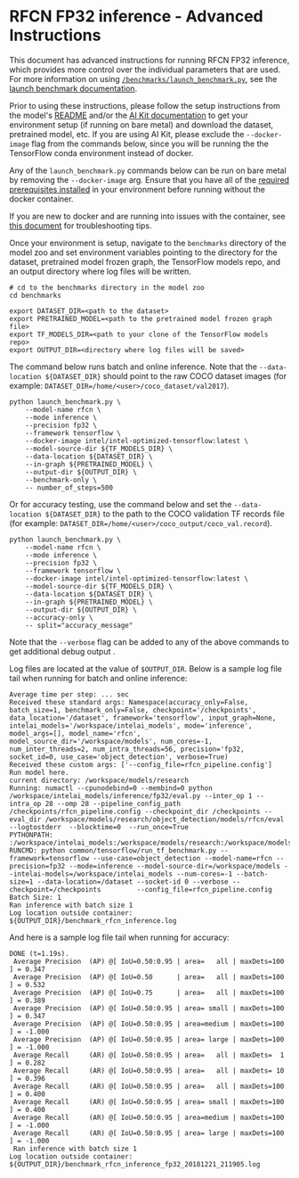 <!--- 0. Title -->
<!-- This document is auto-generated using markdown fragments and the model-builder -->
<!-- To make changes to this doc, please change the fragments instead of modifying this doc directly -->
# RFCN FP32 inference - Advanced Instructions

<!-- 10. Description -->
This document has advanced instructions for running RFCN FP32
inference, which provides more control over the individual parameters that
are used. For more information on using [`/benchmarks/launch_benchmark.py`](/benchmarks/launch_benchmark.py),
see the [launch benchmark documentation](/docs/general/tensorflow/LaunchBenchmark.md).

Prior to using these instructions, please follow the setup instructions from
the model's [README](README.md) and/or the
[AI Kit documentation](/docs/general/tensorflow/AIKit.md) to get your environment
setup (if running on bare metal) and download the dataset, pretrained model, etc.
If you are using AI Kit, please exclude the `--docker-image` flag from the
commands below, since you will be running the the TensorFlow conda environment
instead of docker.

<!-- 55. Docker arg -->
Any of the `launch_benchmark.py` commands below can be run on bare metal by
removing the `--docker-image` arg. Ensure that you have all of the
[required prerequisites installed](README.md#run-the-model) in your environment
before running without the docker container.

If you are new to docker and are running into issues with the container,
see [this document](/docs/general/docker.md) for troubleshooting tips.

<!-- 50. Launch benchmark instructions -->
Once your environment is setup, navigate to the `benchmarks` directory of
the model zoo and set environment variables pointing to the directory for the
dataset, pretrained model frozen graph, the TensorFlow models repo, and an output
directory where log files will be written.

```
# cd to the benchmarks directory in the model zoo
cd benchmarks

export DATASET_DIR=<path to the dataset>
export PRETRAINED_MODEL=<path to the pretrained model frozen graph file>
export TF_MODELS_DIR=<path to your clone of the TensorFlow models repo>
export OUTPUT_DIR=<directory where log files will be saved>
```

The command below runs batch and online inference. Note that the
`--data-location ${DATASET_DIR}` should point to the raw COCO dataset images
(for example: `DATASET_DIR=/home/<user>/coco_dataset/val2017`).
```
python launch_benchmark.py \
    --model-name rfcn \
    --mode inference \
    --precision fp32 \
    --framework tensorflow \
    --docker-image intel/intel-optimized-tensorflow:latest \
    --model-source-dir ${TF_MODELS_DIR} \
    --data-location ${DATASET_DIR} \
    --in-graph ${PRETRAINED_MODEL} \
    --output-dir ${OUTPUT_DIR} \
    --benchmark-only \
    -- number_of_steps=500
```

Or for accuracy testing, use the command below and set the `--data-location ${DATASET_DIR}`
to the path to the COCO validation TF records file (for example:
`DATASET_DIR=/home/<user>/coco_output/coco_val.record`).
```
python launch_benchmark.py \
    --model-name rfcn \
    --mode inference \
    --precision fp32 \
    --framework tensorflow \
    --docker-image intel/intel-optimized-tensorflow:latest \
    --model-source-dir ${TF_MODELS_DIR} \
    --data-location ${DATASET_DIR} \
    --in-graph ${PRETRAINED_MODEL} \
    --output-dir ${OUTPUT_DIR} \
    --accuracy-only \
    -- split="accuracy_message"
```

Note that the `--verbose` flag can be added to any of the above commands
to get additional debug output .

Log files are located at the value of `$OUTPUT_DIR`. Below is a sample log
file tail when running for batch and online inference:
```
Average time per step: ... sec
Received these standard args: Namespace(accuracy_only=False, batch_size=1, benchmark_only=False, checkpoint='/checkpoints', data_location='/dataset', framework='tensorflow', input_graph=None, intelai_models='/workspace/intelai_models', mode='inference', model_args=[], model_name='rfcn', model_source_dir='/workspace/models', num_cores=-1, num_inter_threads=2, num_intra_threads=56, precision='fp32, socket_id=0, use_case='object_detection', verbose=True)
Received these custom args: ['--config_file=rfcn_pipeline.config']
Run model here.
current directory: /workspace/models/research
Running: numactl --cpunodebind=0 --membind=0 python /workspace/intelai_models/inference/fp32/eval.py --inter_op 1 --intra_op 28 --omp 28 --pipeline_config_path /checkpoints/rfcn_pipeline.config --checkpoint_dir /checkpoints --eval_dir /workspace/models/research/object_detection/models/rfcn/eval  --logtostderr  --blocktime=0  --run_once=True
PYTHONPATH: :/workspace/intelai_models:/workspace/models/research:/workspace/models/research/slim:/workspace/models
RUNCMD: python common/tensorflow/run_tf_benchmark.py --framework=tensorflow --use-case=object_detection --model-name=rfcn --precision=fp32 --mode=inference --model-source-dir=/workspace/models --intelai-models=/workspace/intelai_models --num-cores=-1 --batch-size=1 --data-location=/dataset --socket-id 0 --verbose --checkpoint=/checkpoints         --config_file=rfcn_pipeline.config
Batch Size: 1
Ran inference with batch size 1
Log location outside container: ${OUTPUT_DIR}/benchmark_rfcn_inference.log
```

And here is a sample log file tail when running for accuracy:
```
DONE (t=1.19s).
 Average Precision  (AP) @[ IoU=0.50:0.95 | area=   all | maxDets=100 ] = 0.347
 Average Precision  (AP) @[ IoU=0.50      | area=   all | maxDets=100 ] = 0.532
 Average Precision  (AP) @[ IoU=0.75      | area=   all | maxDets=100 ] = 0.389
 Average Precision  (AP) @[ IoU=0.50:0.95 | area= small | maxDets=100 ] = 0.347
 Average Precision  (AP) @[ IoU=0.50:0.95 | area=medium | maxDets=100 ] = -1.000
 Average Precision  (AP) @[ IoU=0.50:0.95 | area= large | maxDets=100 ] = -1.000
 Average Recall     (AR) @[ IoU=0.50:0.95 | area=   all | maxDets=  1 ] = 0.282
 Average Recall     (AR) @[ IoU=0.50:0.95 | area=   all | maxDets= 10 ] = 0.396
 Average Recall     (AR) @[ IoU=0.50:0.95 | area=   all | maxDets=100 ] = 0.400
 Average Recall     (AR) @[ IoU=0.50:0.95 | area= small | maxDets=100 ] = 0.400
 Average Recall     (AR) @[ IoU=0.50:0.95 | area=medium | maxDets=100 ] = -1.000
 Average Recall     (AR) @[ IoU=0.50:0.95 | area= large | maxDets=100 ] = -1.000
 Ran inference with batch size 1
Log location outside container: ${OUTPUT_DIR}/benchmark_rfcn_inference_fp32_20181221_211905.log
```


